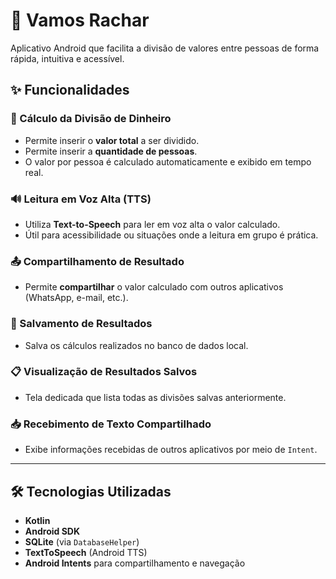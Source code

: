 # 💸 Vamos Rachar

Aplicativo Android que facilita a divisão de valores entre pessoas de forma rápida, intuitiva e acessível.

## ✨ Funcionalidades

### 🧮 Cálculo da Divisão de Dinheiro
- Permite inserir o **valor total** a ser dividido.
- Permite inserir a **quantidade de pessoas**.
- O valor por pessoa é calculado automaticamente e exibido em tempo real.

### 🔊 Leitura em Voz Alta (TTS)
- Utiliza **Text-to-Speech** para ler em voz alta o valor calculado.
- Útil para acessibilidade ou situações onde a leitura em grupo é prática.

### 📤 Compartilhamento de Resultado
- Permite **compartilhar** o valor calculado com outros aplicativos (WhatsApp, e-mail, etc.).

### 💾 Salvamento de Resultados
- Salva os cálculos realizados no banco de dados local.

### 📋 Visualização de Resultados Salvos
- Tela dedicada que lista todas as divisões salvas anteriormente.

### 📥 Recebimento de Texto Compartilhado
- Exibe informações recebidas de outros aplicativos por meio de `Intent`.

---

## 🛠 Tecnologias Utilizadas

- **Kotlin**
- **Android SDK**
- **SQLite** (via `DatabaseHelper`)
- **TextToSpeech** (Android TTS)
- **Android Intents** para compartilhamento e navegação
